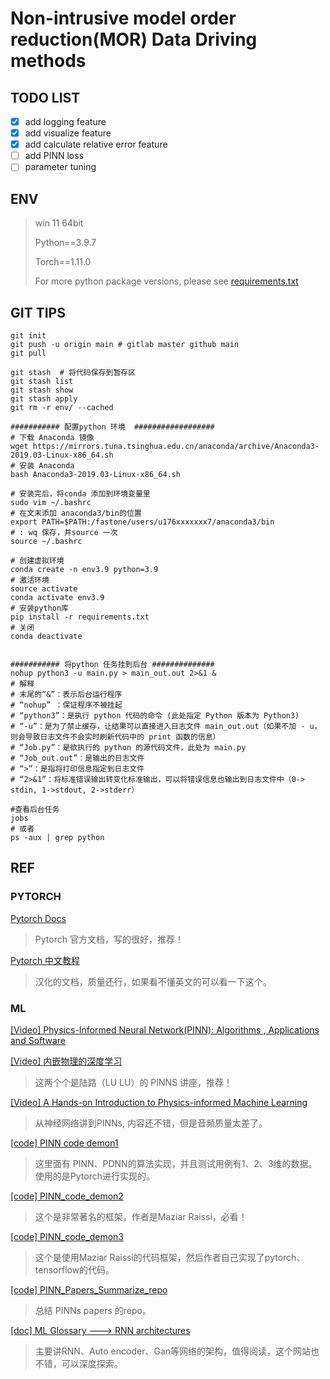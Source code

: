 # Non-intrusive model order reduction(MOR) Data Driving methods

## TODO LIST

- [X] add logging feature
- [X] add visualize feature
- [X] add calculate relative error feature
- [ ] add PINN loss
- [ ] parameter tuning

## ENV

> win 11 64bit
>
> Python==3.9.7
>
> Torch==1.11.0
>
> For more python package versions, please see [requirements.txt](requirements.txt)

## GIT TIPS

```git
git init 
git push -u origin main # gitlab master github main
git pull 

git stash  # 将代码保存到暂存区
git stash list 
git stash show 
git stash apply
git rm -r env/ --cached
```

```shell
########### 配置python 环境  ##################
# 下载 Anaconda 镜像
wget https://mirrors.tuna.tsinghua.edu.cn/anaconda/archive/Anaconda3-2019.03-Linux-x86_64.sh
# 安装 Anaconda
bash Anaconda3-2019.03-Linux-x86_64.sh

# 安装完后，将conda 添加到环境变量里
sudo vim ~/.bashrc
# 在文末添加 anaconda3/bin的位置
export PATH=$PATH:/fastone/users/u176xxxxxxx7/anaconda3/bin
# : wq 保存，并source 一次
source ~/.bashrc

# 创建虚拟环境
conda create -n env3.9 python=3.9
# 激活环境
source activate
conda activate env3.9
# 安装python库
pip install -r requirements.txt
# 关闭
conda deactivate


########### 将python 任务挂到后台 ##############
nohup python3 -u main.py > main_out.out 2>&1 &
# 解释
# 末尾的“&”：表示后台运行程序
# “nohup” ：保证程序不被挂起
# “python3”：是执行 python 代码的命令 (此处指定 Python 版本为 Python3)
# “-u”：是为了禁止缓存，让结果可以直接进入日志文件 main_out.out（如果不加 - u，则会导致日志文件不会实时刷新代码中的 print 函数的信息）
# “Job.py”：是欲执行的 python 的源代码文件，此处为 main.py
# “Job_out.out”：是输出的日志文件
# “>”：是指将打印信息指定到日志文件
# “2>&1”：将标准错误输出转变化标准输出，可以将错误信息也输出到日志文件中（0-> stdin, 1->stdout, 2->stderr）

#查看后台任务
jobs
# 或者
ps -aux | grep python
```

## REF

### PYTORCH

[Pytorch Docs](https://pytorch.org/docs/stable/index.html)

> Pytorch 官方文档，写的很好，推荐！

[Pytorch 中文教程](https://pytorch.apachecn.org/#/README)

> 汉化的文档，质量还行，如果看不懂英文的可以看一下这个。

### ML

[[Video] Physics-Informed Neural Network(PINN): Algorithms , Applications and Software](https://www.bilibili.com/video/BV12P4y1V7sz?spm_id_from=333.337.search-card.all.click)

[[Video] 内嵌物理的深度学习](https://app6ca5octe2206.pc.xiaoe-tech.com/detail/v_61149143e4b054ed7c4d0b26/3?fromH5=true)

> 这两个个是陆路（LU LU）的 PINNS 讲座，推荐！

[[Video] A Hands-on Introduction to Physics-informed Machine Learning](https://www.youtube.com/watch?v=o9JaZGWekWQ&ab_channel=nanohubtechtalks)

> 从神经网络讲到PINNs, 内容还不错，但是音频质量太差了。

[[code] PINN code demon1](https://github.com/cwq2016/POD-PINN)

> 这里面有 PINN、PDNN的算法实现，并且测试用例有1、2、3维的数据。使用的是Pytorch进行实现的。

[[code] PINN_code_demon2](https://github.com/maziarraissi/PINNs)

> 这个是非常著名的框架，作者是Maziar Raissi，必看！

[[code] PINN_code_demon3](https://github.com/jayroxis/PINNs.git)

> 这个是使用Maziar Raissi的代码框架，然后作者自己实现了pytorch、tensorflow的代码。

[[code] PINN_Papers_Summarize_repo](https://github.com/idrl-lab/PINNpapers)

> 总结 PINNs papers 的repo。

[[doc] ML Glossary ---> RNN architectures](https://ml-cheatsheet.readthedocs.io/en/latest/architectures.html)

> 主要讲RNN、Auto encoder、Gan等网络的架构，值得阅读，这个网站也不错，可以深度探索。
